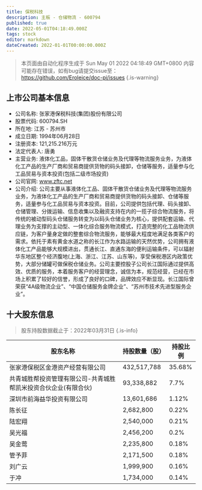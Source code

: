 ```yaml
---
title: 保税科技
description: 主板 - 仓储物流 - 600794
published: true
date: 2022-05-01T04:18:49.000Z
tags: stock
editor: markdown
dateCreated: 2022-01-01T00:00:00.000Z
---
```


> 本页面由自动化程序生成于 Sun May 01 2022 04:18:49 GMT+0800
> 内容可能存在错误，如有bug请提交issue至：https://github.com/Eroleice/doc-pi/issues
{.is-warning}

## 上市公司基本信息
- 公司名称: 张家港保税科技(集团)股份有限公司
- 股票代码: 600794.SH
- 所在地: 江苏 - 苏州市
- 成立日期: 1994年06月28日
- 注册资本: 121,215.216万元
- 法定代表人: 唐勇
- 主营业务: 液体化工品，固体干散货仓储业务及代理等物流服务业务，为液体化工产品的生产厂商和贸易商提供货物的码头接卸，仓储等服务，适量参与化工品贸易与资本投资(包括二级市场投资)
- 公司官网: www.zftc.net
- 公司介绍: 公司主要从事液体化工品、固体干散货仓储业务及代理等物流服务业务，为液体化工产品的生产厂商和贸易商提供货物的码头接卸、仓储等服务，适量参与化工品贸易与资本投资。目前，公司提供包括代理、码头接卸、仓储管理、分拨运输、信息收集以及融资支持在内的一揽子综合物流服务，将传统的被动型码头仓储服务转变为以码头仓储业务为核心，提供配套运输、代理业务为支撑的主动型、一体化综合服务物流模式，打造完整的化工品物流供应链，为客户量身定做的整套综合物流服务，能够最大程度地满足各类客户的需求。依托于素有黄金水道之称的长江作为水路运输的天然优势，公司拥有液体化工产品能够大规模进出，贯通长江、直通东海的便利运输条件，可以辐射华东地区整个经济腹地(上海、浙江、江苏、山东等)，享受保税港区内政策优势，大部分储罐可做保税仓储业务。公司主要控股子公司长江国际通过提供高效、优质的服务，本着服务客户的经营理念，诚信为本，规范经营，已经在市场上积累了较好的信誉，形成了良好的口碑，品牌效应不断显现。长江国际曾荣获“4A级物流企业”、“中国仓储服务金牌企业”、“苏州市技术先进型服务企业”。


## 十大股东信息
> 股东持股数据截止于：2022年03月31日
{.is-info}

| 股东名称 | 持股数量（股） | 持股比例 |
| --- | --- | --- |
| 张家港保税区金港资产经营有限公司 | 432,517,788 | 35.68% |
| 共青城胜帮投资管理有限公司-共青城胜帮凯米投资合伙企业(有限合伙) | 93,338,882 | 7.7% |
| 深圳市前海益华投资有限公司 | 13,601,686 | 1.12% |
| 陈长征 | 2,682,800 | 0.22% |
| 陆宏翔 | 2,540,000 | 0.21% |
| 吴光福 | 2,456,200 | 0.2% |
| 吴金莺 | 2,235,800 | 0.18% |
| 管予菲 | 2,171,500 | 0.18% |
| 刘广云 | 1,999,900 | 0.16% |
| 于冲 | 1,734,000 | 0.14% |




